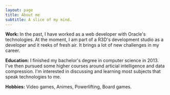 ```yaml
---
layout: page
title: About me
subtitle: A slice of my mind.
---
```


**Work:** In the past, I have worked as a web developer with Oracle's technologies.  At the moment, I am part of a R3D's development studio as a developer and it reeks of fresh air.  It brings a lot of new challenges in my career.

**Education:** I finished my bachelor's degree in computer science in 2013.  I've then pursued some higher courses around articial intelligence and data compression.  I'm interested in discussing and learning most subjects that speak technologies to me.

**Hobbies:** Video games, Animes, Powerlifting, Board games.
